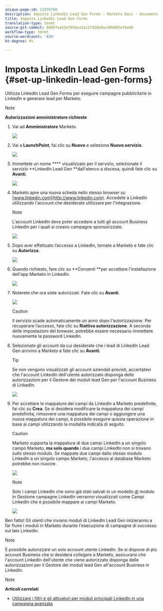 ```yaml
---
unique-page-id: 12976798
description: Imposta LinkedIn Lead Gen Forms - Marketo Docs - Documentazione prodotto
title: Imposta LinkedIn Lead Gen Forms
translation-type: tm+mt
source-git-commit: 00887ea53e395bea3a11fd28e0ac98b085ef6ed8
workflow-type: tm+mt
source-wordcount: '434'
ht-degree: 0%

---
```



# Imposta LinkedIn Lead Gen Forms {#set-up-linkedin-lead-gen-forms}

Utilizza LinkedIn Lead Gen Forms per eseguire campagne pubblicitarie in LinkedIn e generare lead per Marketo.

>[!NOTE]
>
>**Autorizzazioni amministratore richieste**

1. Vai ad **Amministratore** Marketo.

   ![](assets/image2016-11-29-10-3a50-3a29.png)

1. Vai a **LaunchPoint**, fai clic su **Nuovo** e seleziona **Nuovo servizio**.

   ![](assets/image2016-11-29-10-3a51-3a11.png)

1. Immettete un nome **** visualizzato per il servizio, selezionate il servizio **LinkedIn Lead Gen **dall&#39;elenco a discesa, quindi fate clic su **Avanti**.

   ![](assets/linkedin-lead-gen.png)

1. Marketo apre una nuova scheda nello stesso browser su [www.linkedin.com](http://www.linkedin.com). Accedete a LinkedIn utilizzando l&#39;account che desiderate utilizzare per l&#39;integrazione.

   >[!NOTE]
   >
   >L&#39;account LinkedIn deve poter accedere a tutti gli account Business LinkedIn per i quali si creano campagne sponsorizzate.

   ![](assets/linkedin-login.png)

1. Dopo aver effettuato l’accesso a LinkedIn, tornate a Marketo e fate clic su **Autorizza**.

   ![](assets/linkedin-lead-gen-authorize.png)

1. Quando richiesto, fare clic su **Consenti **per accettare l&#39;installazione dell&#39;app Marketo in LinkedIn.

   ![](assets/linkedin-marketo-allow.png)

1. Noterete che ora siete autorizzati. Fate clic su **Avanti**.

   ![](assets/image2017-9-28-7-3a55-3a14.png)

   >[!CAUTION]
   >
   >Il servizio scade automaticamente un anno dopo l&#39;autorizzazione. Per recuperare l’accesso, fate clic su **Riattiva autorizzazione**. A seconda delle impostazioni del browser, potrebbe essere necessario immettere nuovamente la password LinkedIn.

1. Selezionate gli account da cui desiderate che i lead di LinkedIn Lead Gen arrivino a Marketo e fate clic su **Avanti**.

   >[!TIP]
   >
   >Se non vengono visualizzati gli account aziendali previsti, accertatevi che l&#39;account LinkedIn dell&#39;utente autorizzato disponga delle autorizzazioni per il Gestore dei moduli lead Gen per l&#39;account Business di LinkedIn.

   ![](assets/linkedin-pages-to-capture.png)

1. Per accettare le mappature dei campi da LinkedIn a Marketo predefinite, fai clic su **Crea**. Se si desidera modificare la mappatura dei campi predefinita, rimuovere una mappatura dei campi o aggiungere una nuova mappatura dei campi, è possibile eseguire questa operazione in base ai campi utilizzando la modalità indicata di seguito.

   >[!CAUTION]
   >
   >Marketo supporta la mappatura di due campi LinkedIn a un singolo campo Marketo, **ma solo quando** i due campi LinkedIn non si trovano sullo stesso modulo. Se mappate due campi dallo stesso modulo LinkedIn a un singolo campo Marketo, l&#39;accesso al database Marketo potrebbe non riuscire.

   ![](assets/linkedin-lead-gen-mapping.png)

   >[!NOTE]
   >
   >Solo i campi LinkedIn che sono già stati salvati in un modello [di](https://www.linkedin.com/help/lms/answer/79634) modulo in Gestione campagne LinkedIn verranno visualizzati come Campi LinkedIn che è possibile mappare ai campi Marketo.

   ![](assets/linkedin-installed-services.png)

Ben fatto! Gli utenti che inviano moduli di LinkedIn Lead Gen inizieranno a far fluire i moduli in Marketo durante l&#39;esecuzione di campagne di successo sul lato LinkedIn.

>[!NOTE]
>
>È possibile autorizzare un solo account utente LinkedIn. Se si dispone di più account Business che si desidera collegare a Marketo, assicurarsi che l&#39;account LinkedIn dell&#39;utente che viene autorizzato disponga delle autorizzazioni per il Gestore dei moduli lead Gen all&#39;account Business in LinkedIn.

>[!NOTE]
>
>**Articoli correlati**
>
>* [Utilizzare i filtri e gli attivatori per moduli principali LinkedIn in una campagna avanzata](use-linkedin-lead-gen-form-filters-and-triggers-in-a-smart-campaign.md)

>



